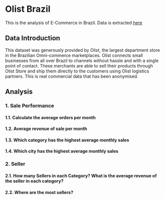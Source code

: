 # Olist Brazil
This is the analysis of E-Commerce in Brazil. Data is extracted [here](https://www.kaggle.com/datasets/olistbr/brazilian-ecommerce?select=olist_customers_dataset.csv)

## Data Introduction
This dataset was generously provided by Olist, the largest department store in the Brazilian Omni-commerce marketplaces. Olist connects small businesses from all over Brazil to channels without hassle and with a single point of contact. These merchants are able to sell their products through Olist Store and ship them directly to the customers using Olist logistics partners. This is real commercial data that has been anonymised.

## Analysis
### 1. Sale Performance
#### 1.1. Calculate the average orders per month
#### 1.2. Average revenue of sale per month
#### 1.3. Which category has the highest average monthly sales
#### 1.4. Which city has the highest average monthly sales

### 2. Seller 
#### 2.1. How many Sellers in each Category? What is the average revenue of the seller in each category?
#### 2.2. Where are the most sellers?
